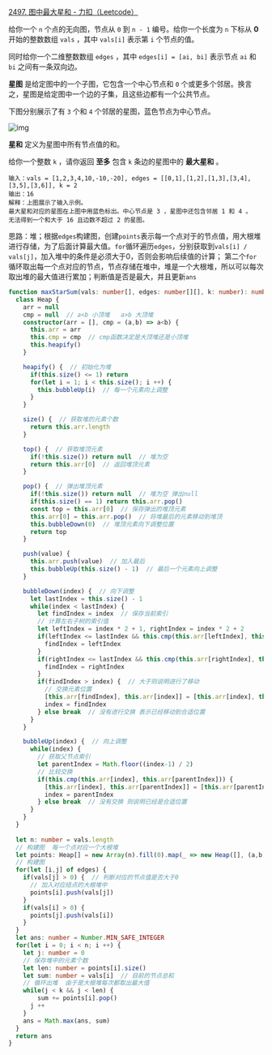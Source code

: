 [2497. 图中最大星和 - 力扣（Leetcode）](https://leetcode.cn/problems/maximum-star-sum-of-a-graph/description/)

给你一个 `n` 个点的无向图，节点从 `0` 到 `n - 1` 编号。给你一个长度为 `n` 下标从 **0** 开始的整数数组 `vals` ，其中 `vals[i]` 表示第 `i` 个节点的值。

同时给你一个二维整数数组 `edges` ，其中 `edges[i] = [ai, bi]` 表示节点 `ai` 和 `bi` 之间有一条双向边。

**星图** 是给定图中的一个子图，它包含一个中心节点和 `0` 个或更多个邻居。换言之，星图是给定图中一个边的子集，且这些边都有一个公共节点。

下图分别展示了有 `3` 个和 `4` 个邻居的星图，蓝色节点为中心节点。

![img](https://assets.leetcode.com/uploads/2022/11/07/max-star-sum-descdrawio.png)

**星和** 定义为星图中所有节点值的和。

给你一个整数 `k` ，请你返回 **至多** 包含 `k` 条边的星图中的 **最大星和** 。

```
输入：vals = [1,2,3,4,10,-10,-20], edges = [[0,1],[1,2],[1,3],[3,4],[3,5],[3,6]], k = 2
输出：16
解释：上图展示了输入示例。
最大星和对应的星图在上图中用蓝色标出。中心节点是 3 ，星图中还包含邻居 1 和 4 。
无法得到一个和大于 16 且边数不超过 2 的星图。
```

思路：堆；根据`edges`构建图，创建`points`表示每一个点对于的节点值，用大根堆进行存储，为了后面计算最大值。`for`循环遍历`edges`，分别获取到`vals[i] / vals[j]`，加入堆中的条件是必须大于0，否则会影响后续值的计算；
第二个`for`循环取出每一个点对应的节点，节点存储在堆中，堆是一个大根堆，所以可以每次取出堆的最大值进行累加；判断值是否是最大，并且更新`ans`

```typescript
function maxStarSum(vals: number[], edges: number[][], k: number): number {
  class Heap {
    arr = null
    cmp = null  // a<b 小顶堆   a>b 大顶堆
    constructor(arr = [], cmp = (a,b) => a<b) { 
      this.arr = arr
      this.cmp = cmp  // cmp函数决定是大顶堆还是小顶堆
      this.heapify()
    }

    heapify() {  // 初始化为堆
      if(this.size() <= 1) return 
      for(let i = 1; i < this.size(); i ++) {
        this.bubbleUp(i)  // 每一个元素向上调整 
      }
    }

    size() {  // 获取堆的元素个数
      return this.arr.length
    }

    top() {  // 获取堆顶元素
      if(!this.size()) return null  // 堆为空
      return this.arr[0]  // 返回堆顶元素
    }

    pop() {  // 弹出堆顶元素
      if(!this.size()) return null  // 堆为空 弹出null
      if(this.size() == 1) return this.arr.pop()
      const top = this.arr[0]  // 保存弹出的堆顶元素
      this.arr[0] = this.arr.pop()  // 将堆最后的元素移动到堆顶
      this.bubbleDown(0)  // 堆顶元素向下调整位置
      return top
    }

    push(value) {
      this.arr.push(value)  // 加入最后
      this.bubbleUp(this.size() - 1)  // 最后一个元素向上调整
    }

    bubbleDown(index) {  // 向下调整
      let lastIndex = this.size() - 1
      while(index < lastIndex) {
        let findIndex = index  // 保存当前索引
        // 计算左右子树的索引值
        let leftIndex = index * 2 + 1, rightIndex = index * 2 + 2
        if(leftIndex <= lastIndex && this.cmp(this.arr[leftIndex], this.arr[findIndex])) {  // 和左边元素进行交换
          findIndex = leftIndex
        }
        if(rightIndex <= lastIndex && this.cmp(this.arr[rightIndex], this.arr[findIndex])) {  // 和右边元素进行交换
          findIndex = rightIndex
        }
        if(findIndex > index) {  // 大于则说明进行了移动
          // 交换元素位置
          [this.arr[findIndex], this.arr[index]] = [this.arr[index], this.arr[findIndex]]
          index = findIndex
        } else break  // 没有进行交换 表示已经移动到合适位置
      }
    }

    bubbleUp(index) {  // 向上调整
      while(index) {
        // 获取父节点索引
        let parentIndex = Math.floor((index-1) / 2)
        // 比较交换
        if(this.cmp(this.arr[index], this.arr[parentIndex])) {
          [this.arr[index], this.arr[parentIndex]] = [this.arr[parentIndex], this.arr[index]]
          index = parentIndex
        } else break  // 没有交换 则说明已经是合适位置
      }
    }
  }
  
  let n: number = vals.length
  // 构建图  每一个点对应一个大根堆
  let points: Heap[] = new Array(n).fill(0).map(_ => new Heap([], (a,b) => a>b))
  // 构建图
  for(let [i,j] of edges) {
    if(vals[j] > 0) {  // 判断对应的节点值是否大于0
      // 加入对应结点的大根堆中
      points[i].push(vals[j])
    }
    if(vals[i] > 0) {
      points[j].push(vals[i])
    }
  }
  let ans: number = Number.MIN_SAFE_INTEGER
  for(let i = 0; i < n; i ++) {
    let j: number = 0
    // 保存堆中的元素个数
    let len: number = points[i].size()
    let sum: number = vals[i]  // 目前的节点总和
    // 循环出堆  由于是大根堆每次都取出最大值
    while(j < k && j < len) {
    	sum += points[i].pop()  
      j ++
    }
    ans = Math.max(ans, sum)
  }
  return ans
}
```

